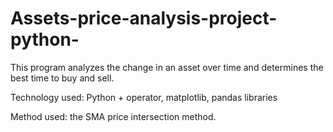 # Assets-price-analysis-project-python-

This program analyzes the change in an asset over time and determines the best time to buy and sell.

Technology used: Python + operator, matplotlib, pandas libraries

Method used:  the SMA price intersection method.
